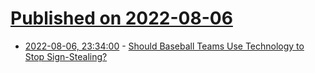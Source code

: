 # [Published on 2022-08-06](index.md)

* [2022-08-06, 23:34:00](https://idle.slashdot.org/story/22/08/06/2320247/should-baseball-teams-use-technology-to-stop-sign-stealing?utm_source=rss1.0mainlinkanon&utm_medium=feed) - [Should Baseball Teams Use Technology to Stop Sign-Stealing?](https://idle.slashdot.org/story/22/08/06/2320247/should-baseball-teams-use-technology-to-stop-sign-stealing?utm_source=rss1.0mainlinkanon&utm_medium=feed)
